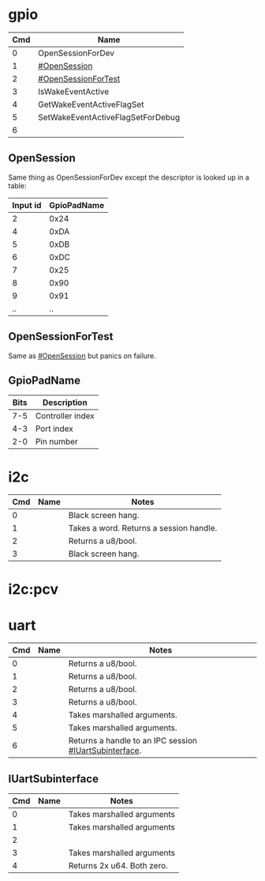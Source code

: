 # gpio

| Cmd | Name                                                   |
| --- | ------------------------------------------------------ |
| 0   | OpenSessionForDev                                      |
| 1   | [\#OpenSession](#OpenSession "wikilink")               |
| 2   | [\#OpenSessionForTest](#OpenSessionForTest "wikilink") |
| 3   | IsWakeEventActive                                      |
| 4   | GetWakeEventActiveFlagSet                              |
| 5   | SetWakeEventActiveFlagSetForDebug                      |
| 6   |                                                        |

## OpenSession

Same thing as OpenSessionForDev except the descriptor is looked up in a
table:

| Input id | GpioPadName |
| -------- | ----------- |
| 2        | 0x24        |
| 4        | 0xDA        |
| 5        | 0xDB        |
| 6        | 0xDC        |
| 7        | 0x25        |
| 8        | 0x90        |
| 9        | 0x91        |
| ..       | ..          |

## OpenSessionForTest

Same as [\#OpenSession](#OpenSession "wikilink") but panics on failure.

## GpioPadName

| Bits | Description      |
| ---- | ---------------- |
| 7-5  | Controller index |
| 4-3  | Port index       |
| 2-0  | Pin number       |

# i2c

| Cmd | Name | Notes                                   |
| --- | ---- | --------------------------------------- |
| 0   |      | Black screen hang.                      |
| 1   |      | Takes a word. Returns a session handle. |
| 2   |      | Returns a u8/bool.                      |
| 3   |      | Black screen hang.                      |

# i2c:pcv

# uart

| Cmd | Name | Notes                                                                                    |
| --- | ---- | ---------------------------------------------------------------------------------------- |
| 0   |      | Returns a u8/bool.                                                                       |
| 1   |      | Returns a u8/bool.                                                                       |
| 2   |      | Returns a u8/bool.                                                                       |
| 3   |      | Returns a u8/bool.                                                                       |
| 4   |      | Takes marshalled arguments.                                                              |
| 5   |      | Takes marshalled arguments.                                                              |
| 6   |      | Returns a handle to an IPC session [\#IUartSubinterface](#IUartSubinterface "wikilink"). |

## IUartSubinterface

| Cmd | Name | Notes                      |
| --- | ---- | -------------------------- |
| 0   |      | Takes marshalled arguments |
| 1   |      | Takes marshalled arguments |
| 2   |      |                            |
| 3   |      | Takes marshalled arguments |
| 4   |      | Returns 2x u64. Both zero. |
